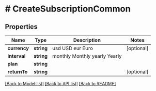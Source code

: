 # # CreateSubscriptionCommon

## Properties

Name | Type | Description | Notes
------------ | ------------- | ------------- | -------------
**currency** | **string** | usd USD eur Euro | [optional]
**interval** | **string** | monthly Monthly yearly Yearly |
**plan** | **string** |  |
**returnTo** | **string** |  | [optional]

[[Back to Model list]](../../README.md#models) [[Back to API list]](../../README.md#endpoints) [[Back to README]](../../README.md)
